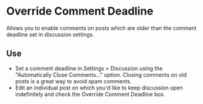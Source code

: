 Override Comment Deadline
=========================

Allows you to enable comments on posts which are older than the comment deadline set in discussion settings.

Use
---
* Set a comment deadline in Settings > Discussion using the "Automatically Close Comments..." option. Closing comments on old posts is a great way to avoid spam comments.
* Edit an individual post on which you'd like to keep discussion open indefinitely and check the Override Comment Deadline box.
